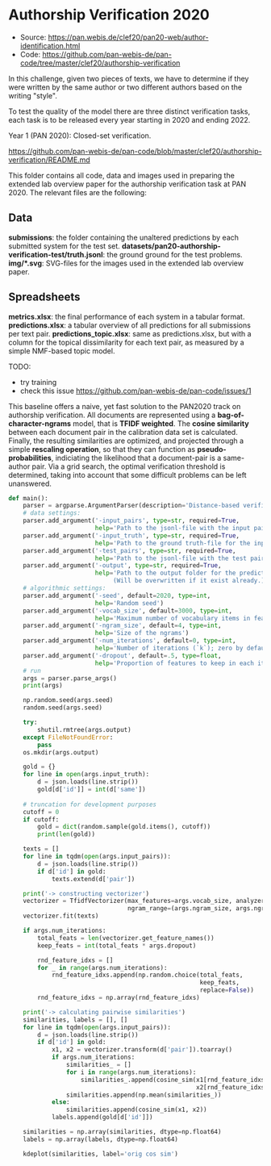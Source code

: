 # Authorship Verification 2020

- Source: https://pan.webis.de/clef20/pan20-web/author-identification.html
- Code: https://github.com/pan-webis-de/pan-code/tree/master/clef20/authorship-verification


In this challenge, given two pieces of texts, we have to determine if they were written by the same author or two different authors based on the writing "style".

To test the quality of the model there are three distinct verification tasks, each task is to be released every year starting in 2020 and ending 2022.

Year 1 (PAN 2020): Closed-set verification.


https://github.com/pan-webis-de/pan-code/blob/master/clef20/authorship-verification/README.md

This folder contains all code, data and images used in preparing the extended lab overview paper for the authorship verification task at PAN 2020. The relevant files are the following:

## Data

**submissions**: the folder containing the unaltered predictions by each submitted system for the test set.
**datasets/pan20-authorship-verification-test/truth.jsonl**: the ground ground for the test problems.
**img/*.svg**: SVG-files for the images used in the extended lab overview paper.

## Spreadsheets
**metrics.xlsx**: the final performance of each system in a tabular format.
**predictions.xlsx**: a tabular overview of all predictions for all submissions per text pair.
**predictions_topic.xlsx**: same as predictions.xlsx, but with a column for the topical dissimilarity for each text pair, as measured by a simple NMF-based topic model.

TODO:
- try training
- check this issue https://github.com/pan-webis-de/pan-code/issues/1

This baseline offers a naive, yet fast solution to the  PAN2020 track on authorship verification. All documents are represented using a **bag-of-character-ngrams** model, that is **TFIDF weighted**. The **cosine similarity** between each document pair in the calibration data set is calculated. Finally, the resulting similarities are optimized, and projected through a simple **rescaling operation**, so that they can function as **pseudo-probabilities**, indiciating the likelihood that a document-pair is a same-author pair. Via a grid search, the optimal verification threshold is determined, taking into account that some difficult problems can be left unanswered.

```python
def main():
    parser = argparse.ArgumentParser(description='Distance-based verification: PAN20 baseline')
    # data settings:
    parser.add_argument('-input_pairs', type=str, required=True,
                        help='Path to the jsonl-file with the input pairs')
    parser.add_argument('-input_truth', type=str, required=True,
                        help='Path to the ground truth-file for the input pairs')
    parser.add_argument('-test_pairs', type=str, required=True,
                        help='Path to the jsonl-file with the test pairs')
    parser.add_argument('-output', type=str, required=True,
                        help='Path to the output folder for the predictions.\
                             (Will be overwritten if it exist already.)')
    # algorithmic settings:
    parser.add_argument('-seed', default=2020, type=int,
                        help='Random seed')
    parser.add_argument('-vocab_size', default=3000, type=int,
                        help='Maximum number of vocabulary items in feature space')
    parser.add_argument('-ngram_size', default=4, type=int,
                        help='Size of the ngrams')
    parser.add_argument('-num_iterations', default=0, type=int,
                        help='Number of iterations (`k`); zero by default')
    parser.add_argument('-dropout', default=.5, type=float,
                        help='Proportion of features to keep in each iteration')
    # run
    args = parser.parse_args()
    print(args)

    np.random.seed(args.seed)
    random.seed(args.seed)

    try:
        shutil.rmtree(args.output)
    except FileNotFoundError:
        pass
    os.mkdir(args.output)

    gold = {}
    for line in open(args.input_truth):
        d = json.loads(line.strip())
        gold[d['id']] = int(d['same'])
    
    # truncation for development purposes
    cutoff = 0
    if cutoff:
        gold = dict(random.sample(gold.items(), cutoff))
        print(len(gold))

    texts = []
    for line in tqdm(open(args.input_pairs)):
        d = json.loads(line.strip())
        if d['id'] in gold:
            texts.extend(d['pair'])

    print('-> constructing vectorizer')
    vectorizer = TfidfVectorizer(max_features=args.vocab_size, analyzer='char',
                                 ngram_range=(args.ngram_size, args.ngram_size))
    vectorizer.fit(texts)

    if args.num_iterations:
        total_feats = len(vectorizer.get_feature_names())
        keep_feats = int(total_feats * args.dropout)

        rnd_feature_idxs = []
        for _ in range(args.num_iterations):
            rnd_feature_idxs.append(np.random.choice(total_feats,
                                                     keep_feats,
                                                     replace=False))
        rnd_feature_idxs = np.array(rnd_feature_idxs)

    print('-> calculating pairwise similarities')
    similarities, labels = [], []
    for line in tqdm(open(args.input_pairs)):
        d = json.loads(line.strip())
        if d['id'] in gold:
            x1, x2 = vectorizer.transform(d['pair']).toarray()
            if args.num_iterations:
                similarities_ = []
                for i in range(args.num_iterations):
                    similarities_.append(cosine_sim(x1[rnd_feature_idxs[i, :]],
                                                    x2[rnd_feature_idxs[i, :]]))
                similarities.append(np.mean(similarities_))
            else:
                similarities.append(cosine_sim(x1, x2))
            labels.append(gold[d['id']])

    similarities = np.array(similarities, dtype=np.float64)
    labels = np.array(labels, dtype=np.float64)

    kdeplot(similarities, label='orig cos sim')
```